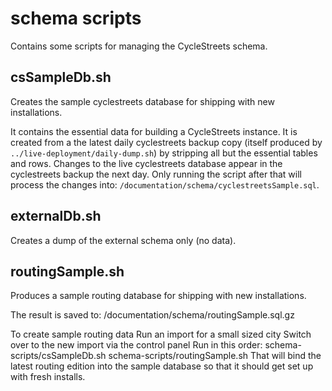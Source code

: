 # schema scripts

Contains some scripts for managing the CycleStreets schema.

## csSampleDb.sh

Creates the sample cyclestreets database for shipping with new installations.

It contains the essential data for building a CycleStreets instance.
It is created from a the latest daily cyclestreets backup copy (itself produced by `../live-deployment/daily-dump.sh`) by stripping all but the essential tables and rows.
Changes to the live cyclestreets database appear in the cyclestreets backup the next day.
Only running the script after that will process the changes into: `/documentation/schema/cyclestreetsSample.sql`.

## externalDb.sh

Creates a dump of the external schema only (no data).


## routingSample.sh

Produces a sample routing database for shipping with new installations.

The result is saved to:
/documentation/schema/routingSample.sql.gz


To create sample routing data
    Run an import for a small sized city
    Switch over to the new import via the control panel
    Run in this order:
    schema-scripts/csSampleDb.sh
    schema-scripts/routingSample.sh
    That will bind the latest routing edition into the sample database so that it should get set up with fresh installs.
